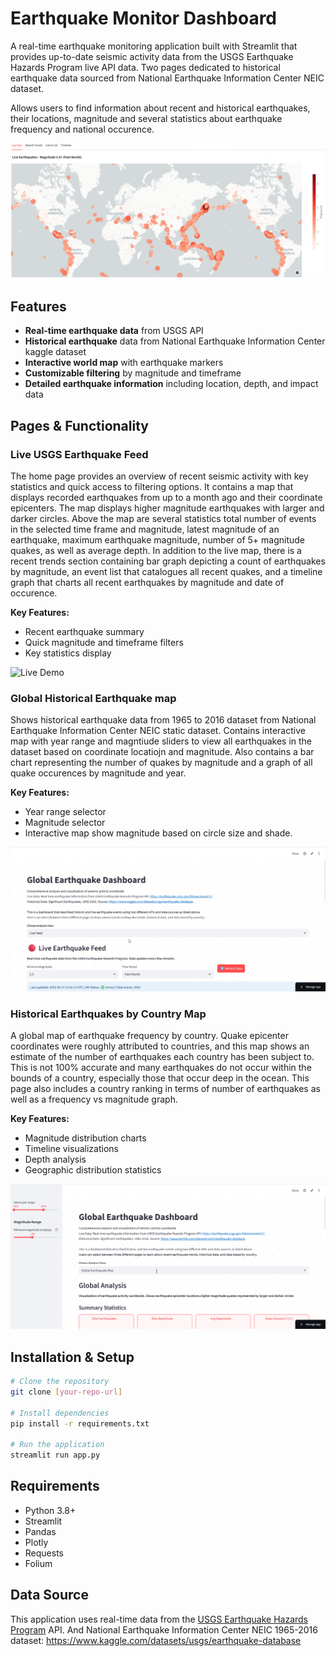 # Earthquake Monitor Dashboard

A real-time earthquake monitoring application built with Streamlit that provides up-to-date seismic activity data from the USGS Earthquake Hazards Program live API data.
Two pages dedicated to historical earthquake data sourced from National Earthquake Information Center NEIC dataset. 

Allows users to find information about recent and historical earthquakes, their locations, magnitude and several statistics about earthquake frequency and national occurence. 

![Dash Image](assets/image.png)

## Features

- **Real-time earthquake data** from USGS API
- **Historical earthquake** data from National Earthquake Information Center kaggle dataset
- **Interactive world map** with earthquake markers
- **Customizable filtering** by magnitude and timeframe
- **Detailed earthquake information** including location, depth, and impact data

## Pages & Functionality

### Live USGS Earthquake Feed
The home page provides an overview of recent seismic activity with key statistics and quick access to filtering options. It contains a map that displays recorded earthquakes from up to a month ago and their coordinate epicenters.
The map displays higher magnitude earthquakes with larger and darker circles. Above the map are several statistics total number of events in the selected time frame and magnitude, latest magnitude of an earthquake,
maximum earthquake magnitude, number of 5+ magnitude quakes, as well as average depth. In addition to the live map, there is a recent trends section containing bar graph depicting a count of earthquakes by magnitude, an event list that catalogues all recent quakes, and a timeline graph that charts all recent earthquakes by magnitude and date of occurence.

**Key Features:**
- Recent earthquake summary
- Quick magnitude and timeframe filters
- Key statistics display

![Live Demo](assets/live_usgs_demo.gif)

### Global Historical Earthquake map
Shows historical earthquake data from 1965 to 2016 dataset from National Earthquake Information Center NEIC static dataset. Contains interactive map with year range and magntiude sliders to view all earthquakes in the dataset based on coordinate locatiojn and magnitude.
Also contains a bar chart representing the number of quakes by magnitude and a graph of all quake occurences by magnitude and year. 

**Key Features:**
- Year range selector
- Magnitude selector
- Interactive map show magnitude based on circle size and shade. 

![App Demo](assets/global_earthquake_map_gif.gif)

### Historical Earthquakes by Country Map
A global map of earthquake frequency by country. Quake epicenter coordinates were roughly attributed to countries, and this map shows an estimate of the number of earthquakes each country has been subject to. This is not 100% accurate and many earthquakes do not occur within the bounds of a country, especially those that occur deep in the ocean. This page also includes a country ranking in terms of number of earthquakes as well as a frequency vs magnitude graph.

**Key Features:**
- Magnitude distribution charts
- Timeline visualizations
- Depth analysis
- Geographic distribution statistics

![App Demo](assets/earthquake_by_country_gif.gif)

## Installation & Setup

```bash
# Clone the repository
git clone [your-repo-url]

# Install dependencies
pip install -r requirements.txt

# Run the application
streamlit run app.py
```

## Requirements

- Python 3.8+
- Streamlit
- Pandas
- Plotly
- Requests
- Folium

## Data Source

This application uses real-time data from the [USGS Earthquake Hazards Program](https://earthquake.usgs.gov/earthquakes/feed/v1.0/geojson.php) API.
And National Earthquake Information Center NEIC 1965-2016 dataset: https://www.kaggle.com/datasets/usgs/earthquake-database
